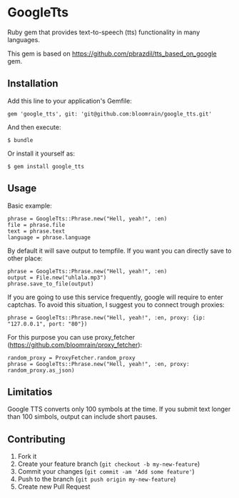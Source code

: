 # GoogleTts

Ruby gem that provides text-to-speech (tts) functionality in many languages.

This gem is based on https://github.com/pbrazdil/tts_based_on_google gem.

## Installation

Add this line to your application's Gemfile:

    gem 'google_tts', git: 'git@github.com:bloomrain/google_tts.git'

And then execute:

    $ bundle

Or install it yourself as:

    $ gem install google_tts

## Usage

Basic example:

    phrase = GoogleTts::Phrase.new("Hell, yeah!", :en)
    file = phrase.file
    text = phrase.text
    language = phrase.language

By default it will save output to tempfile. If you want you can directly save to other place:

	phrase = GoogleTts::Phrase.new("Hell, yeah!", :en)
	output = File.new("uhlala.mp3")
	phrase.save_to_file(output)

If you are going to use this service frequently, google will require to enter captchas. To avoid this situation, I suggest you to connect trough proxies:

    phrase = GoogleTts::Phrase.new("Hell, yeah!", :en, proxy: {ip: "127.0.0.1", port: "80"})

For this purpose you can use proxy_fetcher (https://github.com/bloomrain/proxy_fetcher):

    random_proxy = ProxyFetcher.random_proxy
    phrase = GoogleTts::Phrase.new("Hell, yeah!", :en, proxy: random_proxy.as_json)
    
## Limitatios

Google TTS converts only 100 symbols at the time. If you submit text longer than 100 simbols, output can include short pauses.

## Contributing

1. Fork it
2. Create your feature branch (`git checkout -b my-new-feature`)
3. Commit your changes (`git commit -am 'Add some feature'`)
4. Push to the branch (`git push origin my-new-feature`)
5. Create new Pull Request
